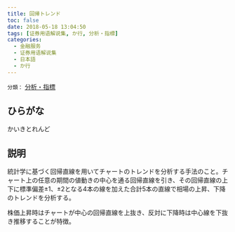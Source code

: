 ```yaml
---
title: 回帰トレンド
toc: false
date: 2018-05-18 13:04:50
tags: [证券用语解说集, か行, 分析・指標]
categories:
  - 金融服务
  - 证券用语解说集
  - 日本語
  - か行
---
```


`分類：` [分析・指標](/tags/分析・指標/)

## ひらがな

かいきとれんど

## 説明

統計学に基づく回帰直線を用いてチャートのトレンドを分析する手法のこと。チャート上の任意の期間の値動きの中心を通る回帰直線を引き、その回帰直線の上下に標準偏差±1、±2となる4本の線を加えた合計5本の直線で相場の上昇、下降のトレンドを分析する。

株価上昇時はチャートが中心の回帰直線を上抜き、反対に下降時は中心線を下抜き推移することが特徴。
